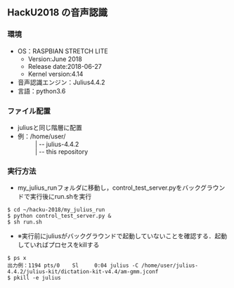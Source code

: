 ## HackU2018 の音声認識

### 環境
* OS：RASPBIAN STRETCH LITE
  * Version:June 2018
  * Release date:2018-06-27
  * Kernel version:4.14
* 音声認識エンジン：Julius4.4.2
* 言語：python3.6

### ファイル配置

* juliusと同じ階層に配置
* 例：/home/user/  
&nbsp;&nbsp;&nbsp;&nbsp;&nbsp;&nbsp;&nbsp;&nbsp;&nbsp;&nbsp;| -- julius-4.4.2  
&nbsp;&nbsp;&nbsp;&nbsp;&nbsp;&nbsp;&nbsp;&nbsp;&nbsp;&nbsp;| -- this repository  

### 実行方法

* my_julius_runフォルダに移動し，control_test_server.pyをバックグラウンドで実行後にrun.shを実行
```
$ cd ~/hacku-2018/my_julius_run
$ python control_test_server.py &
$ sh run.sh
```
* ※実行前にjuliusがバックグラウンドで起動していないことを確認する．起動していればプロセスをkillする
```
$ ps x
出力例：1194 pts/0    Sl     0:04 julius -C /home/user/julius-4.4.2/julius-kit/dictation-kit-v4.4/am-gmm.jconf
$ pkill -e julius
```